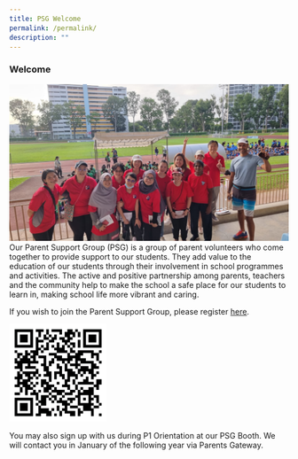 ```yaml
---
title: PSG Welcome
permalink: /permalink/
description: ""
---
```

### **Welcome**
![](/images/PSG/welcome.jpg)
Our Parent Support Group (PSG) is a group of parent volunteers who come together to provide support to our students. They add value to the education of our students through their involvement in school programmes and activities. The active and positive partnership among parents, teachers and the community help to make the school a safe place for our students to learn in, making school life more vibrant and caring.

If you wish to join the Parent Support Group, please register [here](https://for.edu.sg/pypspsg).


<img src="/images/PSG/psg%20qr%20final.png" style="width:35%"> 


You may also sign up with us during P1 Orientation at our PSG Booth. We will contact you in January of the following year via Parents Gateway.